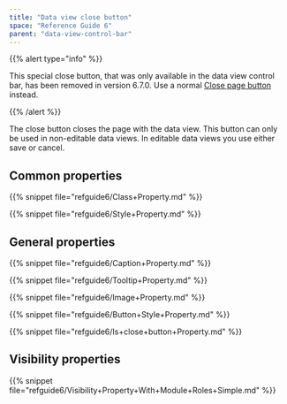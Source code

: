 ```yaml
---
title: "Data view close button"
space: "Reference Guide 6"
parent: "data-view-control-bar"
---
```



{{% alert type="info" %}}

This special close button, that was only available in the data view control bar, has been removed in version 6.7.0. Use a normal [Close page button](close-page-button) instead.

{{% /alert %}}

The close button closes the page with the data view. This button can only be used in non-editable data views. In editable data views you use either save or cancel.

## Common properties

{{% snippet file="refguide6/Class+Property.md" %}}

{{% snippet file="refguide6/Style+Property.md" %}}

## General properties

{{% snippet file="refguide6/Caption+Property.md" %}}

{{% snippet file="refguide6/Tooltip+Property.md" %}}

{{% snippet file="refguide6/Image+Property.md" %}}

{{% snippet file="refguide6/Button+Style+Property.md" %}}

{{% snippet file="refguide6/Is+close+button+Property.md" %}}

## Visibility properties

{{% snippet file="refguide6/Visibility+Property+With+Module+Roles+Simple.md" %}}

